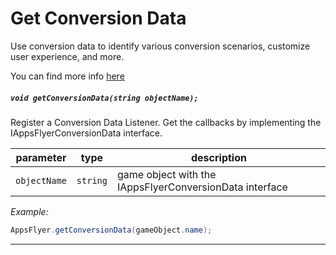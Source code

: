 # Get Conversion Data

 Use conversion data to identify various conversion scenarios, customize user experience, and more.
 
You can find more info [here](https://support.appsflyer.com/hc/en-us/articles/360000726098-Get-conversion-data-using-AppsFlyer-SDK#introduction)


##### <a id="getConversionData"> **`void getConversionData(string objectName);`**

Register a Conversion Data Listener.
Get the callbacks by implementing the IAppsFlyerConversionData interface.

| parameter    | type     | description                                             |
| -----------  |----------|-------------------------------------------------------- |
| `objectName` | `string` | game object with the IAppsFlyerConversionData interface |

*Example:*

```c#
AppsFlyer.getConversionData(gameObject.name);
```

---
